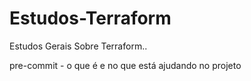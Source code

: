 # Estudos-Terraform
Estudos Gerais Sobre Terraform..

pre-commit - o que é e no que está ajudando no projeto